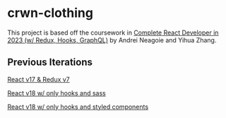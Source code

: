 # crwn-clothing

This project is based off the coursework in [Complete React Developer in 2023 (w/ Redux, Hooks, GraphQL)](https://zerotomastery.io/courses/learn-react/) by Andrei Neagoie and Yihua Zhang.

## Previous Iterations

[React v17 & Redux v7](https://github.com/jessamarie/crwn-clothing/tree/2021-course-reactv17)

[React v18 w/ only hooks and sass](https://github.com/jessamarie/crwn-clothing/tree/2023-hooks-and-sass)

[React v18 w/ only hooks and styled components](https://github.com/jessamarie/crwn-clothing/tree/2023-hooks-and-styled-components)
